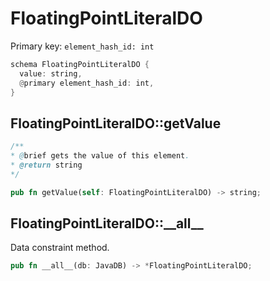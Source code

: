 # FloatingPointLiteralDO

Primary key: `element_hash_id: int`

```rust
schema FloatingPointLiteralDO {
  value: string,
  @primary element_hash_id: int,
}
```
## FloatingPointLiteralDO::getValue

```java
/**
* @brief gets the value of this element.
* @return string
*/
```
```rust
pub fn getValue(self: FloatingPointLiteralDO) -> string;
```
## FloatingPointLiteralDO::\_\_all\_\_

Data constraint method.

```rust
pub fn __all__(db: JavaDB) -> *FloatingPointLiteralDO;
```
